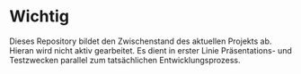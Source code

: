 # Wichtig
Dieses Repository bildet den Zwischenstand des aktuellen Projekts ab. Hieran wird nicht aktiv gearbeitet. Es dient in erster Linie Präsentations- und Testzwecken parallel zum tatsächlichen Entwicklungsprozess.
